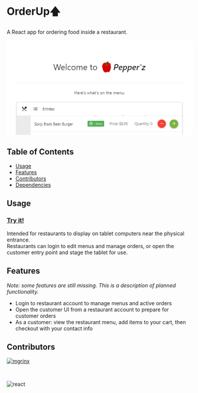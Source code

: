 # OrderUp🡅
A React app for ordering food inside a restaurant.  

![Screenshot](Screenshot.png)
## Table of Contents
- [Usage](#Usage)
- [Features](#Features)
- [Contributors](#Contributors)
- [Dependencies](#Dependencies)
## Usage
### [Try it!](http://shrouded-taiga-01572.herokuapp.com/)
Intended for restaurants to display on tablet computers near the physical entrance.  
Restaurants can login to edit menus and manage orders, or open the customer entry point and stage the tablet for use.
## Features

_Note: some features are still missing. This is a description of planned functionality._
- Login to restaurant account to manage menus and active orders
- Open the customer UI from a restaurant account to prepare for customer orders
- As a customer: view the restaurant menu, add items to your cart, then checkout with your contact info


## Contributors
<img align="left" src="https://github.com/mgrinx.png?size=24"><a href="https://github.com/mgrinx">mgrinx</a><br>  

&nbsp;  

![react](https://img.shields.io/badge/dynamic/json?color=blue&label=react&query=%24.dependencies.react&url=https%3A%2F%2Fraw.githubusercontent.com%2Fmgrinx%2Forderup%2Fmaster%2Fpackage.json)

